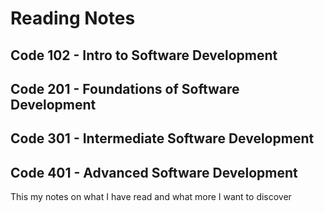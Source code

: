# Reading Notes 
## Code 102 - Intro to Software Development

## Code 201 - Foundations of Software Development

## Code 301 - Intermediate Software Development

## Code 401 - Advanced Software Development

This my notes on what I have read and what more I want to discover 
